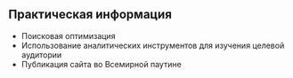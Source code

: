 ## Практическая информация ##
- Поисковая оптимизация
- Использование аналитических инструментов для изучения целевой аудитории
- Публикация сайта во Всемирной паутине